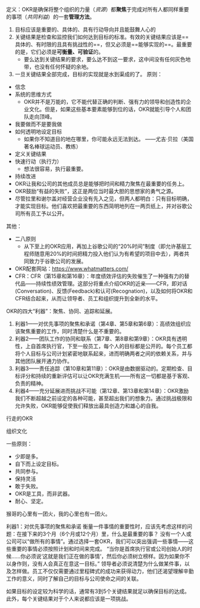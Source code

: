 定义：OKR是确保将整个组织的力量（*资源*）都**聚焦**于完成对所有人都同样重要的事项（*共同利益*）的一套**管理方法**。
1. 目标应该是重要的、具体的、具有行动导向并且能鼓舞人心的
2. 关键结果是检查和监控我们如何达到目标的标准。有效的关键结果应该是==具体的、有时限的且具有挑战性的==，但又必须是==能够实现的==。最重要的是，它们必须是**可衡量、可验证**的。
	- 要么达到关键结果的要求，要么达不到这一要求，这中间没有任何灰色地带，也没有任何怀疑的余地。
3. 一旦关键结果全部完成，目标的实现就是水到渠成的了。
原则：
 - 信念
 - 系统的思维方式
	 - OKR并不是万能的，它不能代替正确的判断、强有力的领导和创造性的企业文化。但是，如果这些基本要素能够到位的话，OKR就能引导个人和团队走向顶峰。
 - 我要做而不是要我做
 - 如何透明地设定目标
	 - 如果你不知道目的地在哪里，你可能永远无法到达。
——尤吉·贝拉（美国著名棒球运动员、教练）
 - 定义关键结果
 - 快速行动（执行力）
	 - 想法很容易，执行最重要。
- 持续改进
 - OKR让我和公司的其他成员总是能够把时间和精力聚焦在最重要的任务上。
 - OKR鼓励“有益的失败”，这正是两位当时最大胆的思想家的勇气之源。
 - 尽管拉里和谢尔盖对经营企业没有先入之见，但两人都明白：只有目标明确，才能实现目标。他们喜欢把最重要的东西简明地列在一两页纸上，并对谷歌公司所有员工予以公开。

其他：
- 二八原则
	- 从下至上的OKR应用，再加上谷歌公司的“20%时间”制度（即允许基层工程师随意用20%的时间把精力投入他们认为有希望的项目中去），两者共同致力于谷歌公司的发展。
- OKR配套网站：https://www.whatmatters.com/
- CFR：CFR（第15章和第16章）：年度绩效评估的失败催生了一种强有力的替代品——持续性绩效管理。这部分将重点介绍OKR的近亲——CFR，即对话(Conversation)、反馈(Feedback)和认可(Recognation)，以及如何将OKR和CFR结合起来，从而让领导者、员工和组织提升到全新的水平。

OKR的四大“利器”：聚焦、协同、追踪和延展。
1. 利器1——对优先事项的聚焦和承诺（第4章、第5章和第6章）：高绩效组织应该聚焦重要的工作，同时清楚什么是不重要的。
2. 利器2——团队工作的协同和联系（第7章、第8章和第9章）：OKR具有透明性，上自首席执行官，下至一般员工，每个人的目标都是公开的。每个员工都将个人目标与公司计划紧密地联系起来，进而明确两者之间的依赖关系，并与其他团队展开通力协作。
3. 利器3——责任追踪（第10章和第11章）：OKR是由数据驱动的。定期检查、目标评分和持续的重新评估可以让OKR充满生机——所有这一切都是基于客观、负责的精神。
4. 利器4——充分延展进而挑战不可能（第12章、第13章和第14章）：OKR激励我们不断超越之前设定的各种可能，甚至超出我们的想象力。通过挑战极限和允许失败，OKR能够促使我们释放出最具创造力和雄心的自我。

行走的OKR

组织文化

一些原则：
- 少即是多。
- 自下而上设定目标。
- 共同参与。
- 保持灵活
- 敢于失败。
- OKR是工具，而非武器。
- 耐心、坚定。

猴哥的心里有一团火，我的心里也有一团火。

利器1：对优先事项的聚焦和承诺
衡量一件事情的重要性时，应该先考虑这样的问题：在接下来的3个月（6个月或12个月）里，什么是最重要的事？
没有一个人或公司可以“做所有的事情”。通过选择一套OKR，我们可以突出强调一些事情——这些重要的事情必须按照计划和时间来完成。
“当你是首席执行官或公司创始人的时候……你必须说‘这就是我们正在做的事情’，然后你必须树立榜样。因为如果你不以身作则，没有人会真正在意这一目标。”
领导者必须说清楚为什么做某件事，以及怎样做。员工不仅仅需要通过里程碑式的成功来获得动力，他们还渴望理解辛勤工作的意义，同时了解自己的目标与公司使命之间的关联。

如果目标的设定较为科学的话，通常有3到5个关键结果就足以确保目标的达成。
此外，每个关键结果对于个人来说都应该是一项挑战。

